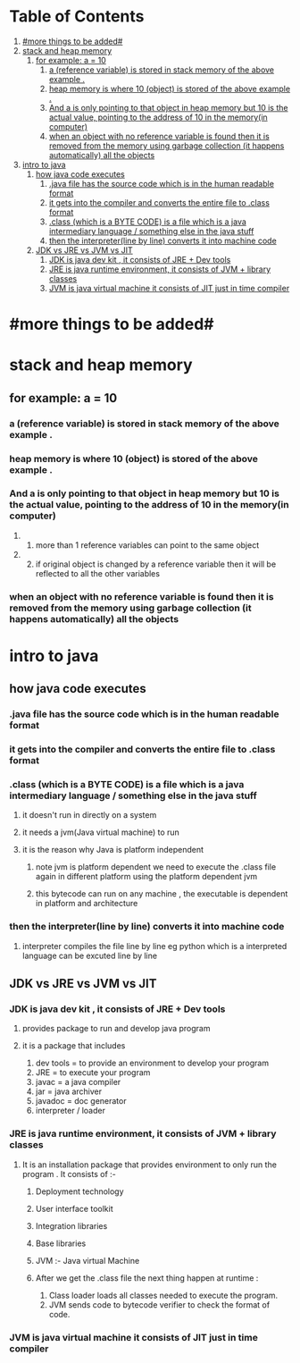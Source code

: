 # Table of Contents

1.  [#more things to be added#](#orgd3c3523)
2.  [stack and heap memory](#orgc48cc28)
    1.  [for example: a = 10](#org843acf5)
        1.  [a (reference variable) is stored in stack memory of the above example .](#org3183c22)
        2.  [heap memory is where 10 (object) is stored of the above example .](#org7d9f662)
        3.  [And a is only pointing to that object in heap memory but 10 is the actual value, pointing to the address of 10 in the memory(in computer)](#org61137d1)
        4.  [when an object with no reference variable is found then it is removed from the memory using garbage collection (it happens automatically) all the objects](#org08c18fa)
3.  [intro to java](#org881bdb9)
    1.  [how java code executes](#org89e29bb)
        1.  [.java file has the source code which is in the human readable format](#orgcfffea1)
        2.  [it gets into the compiler and converts the entire file to .class format](#org83d265f)
        3.  [.class (which is a BYTE CODE) is a file which is a java intermediary language / something else in the java stuff](#org2182caf)
        4.  [then the interpreter(line by line) converts it into machine code](#org2f1faf8)
    2.  [JDK vs JRE vs JVM vs JIT](#orgbd466d0)
        1.  [JDK is java dev kit , it consists of JRE + Dev tools](#org965953f)
        2.  [JRE is java runtime environment, it consists of JVM + library classes](#org4581d86)
        3.  [JVM is java virtual machine it consists of JIT just in time compiler](#org637f73a)

<a id="orgd3c3523"></a>

# #more things to be added#

<a id="orgc48cc28"></a>

# stack and heap memory

<a id="org843acf5"></a>

## for example: a = 10

<a id="org3183c22"></a>

### a (reference variable) is stored in stack memory of the above example .

<a id="org7d9f662"></a>

### heap memory is where 10 (object) is stored of the above example .

<a id="org61137d1"></a>

### And a is only pointing to that object in heap memory but 10 is the actual value, pointing to the address of 10 in the memory(in computer)

1.  1. more than 1 reference variables can point to the same object

2.  2. if original object is changed by a reference variable then it will be reflected to all the other variables

<a id="org08c18fa"></a>

### when an object with no reference variable is found then it is removed from the memory using garbage collection (it happens automatically) all the objects

<a id="org881bdb9"></a>

# intro to java

<a id="org89e29bb"></a>

## how java code executes

<a id="orgcfffea1"></a>

### .java file has the source code which is in the human readable format

<a id="org83d265f"></a>

### it gets into the compiler and converts the entire file to .class format

<a id="org2182caf"></a>

### .class (which is a BYTE CODE) is a file which is a java intermediary language / something else in the java stuff

1.  it doesn't run in directly on a system

2.  it needs a jvm(Java virtual machine) to run

3.  it is the reason why Java is platform independent

    1.  note jvm is platform dependent we need to execute the .class file again in different platform using the platform dependent jvm

    2.  this bytecode can run on any machine , the executable is dependent in platform and architecture

<a id="org2f1faf8"></a>

### then the interpreter(line by line) converts it into machine code

1.  interpreter compiles the file line by line eg python which is a interpreted language can be excuted line by line

<a id="orgbd466d0"></a>

## JDK vs JRE vs JVM vs JIT

<a id="org965953f"></a>

### JDK is java dev kit , it consists of JRE + Dev tools

1.  provides package to run and develop java program

2.  it is a package that includes

    1.  dev tools = to provide an environment to develop your program
    2.  JRE = to execute your program
    3.  javac = a java compiler
    4.  jar = java archiver
    5.  javadoc = doc generator
    6.  interpreter / loader

<a id="org4581d86"></a>

### JRE is java runtime environment, it consists of JVM + library classes

1.  It is an installation package that provides environment to only run the program . It consists of :-

    1.  Deployment technology
    2.  User interface toolkit
    3.  Integration libraries
    4.  Base libraries
    5.  JVM :- Java virtual Machine

    6.  After we get the .class file the next thing happen at runtime :

        1.  Class loader loads all classes needed to execute the program.
        2.  JVM sends code to bytecode verifier to check the format of code.

<a id="org637f73a"></a>

### JVM is java virtual machine it consists of JIT just in time compiler
